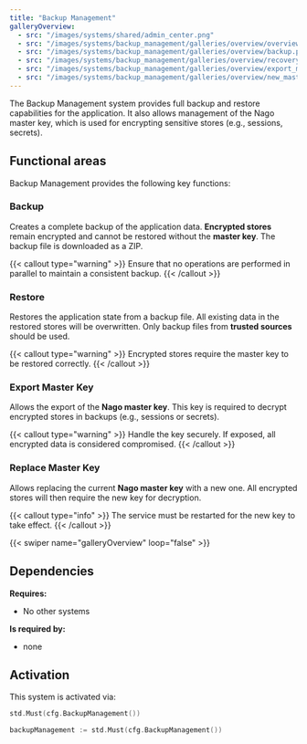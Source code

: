```yaml
---
title: "Backup Management"
galleryOverview:
  - src: "/images/systems/shared/admin_center.png"
  - src: "/images/systems/backup_management/galleries/overview/overview.png"
  - src: "/images/systems/backup_management/galleries/overview/backup.png"
  - src: "/images/systems/backup_management/galleries/overview/recovery.png"
  - src: "/images/systems/backup_management/galleries/overview/export_master_key.png"
  - src: "/images/systems/backup_management/galleries/overview/new_master_key.png"
---
```


The Backup Management system provides full backup and restore capabilities for the application. It also allows management of the Nago master key, which is used for encrypting sensitive stores (e.g., sessions, secrets).

## Functional areas
Backup Management provides the following key functions:

### Backup
Creates a complete backup of the application data. **Encrypted stores** remain encrypted and cannot be restored without the **master key**. The backup file is downloaded as a ZIP.

{{< callout type="warning" >}}
Ensure that no operations are performed in parallel to maintain a consistent backup.
{{< /callout >}}

### Restore
Restores the application state from a backup file. All existing data in the restored stores will be overwritten. Only backup files from **trusted sources** should be used.

{{< callout type="warning" >}}
Encrypted stores require the master key to be restored correctly.
{{< /callout >}}

### Export Master Key
Allows the export of the **Nago master key**. This key is required to decrypt encrypted stores in backups (e.g., sessions or secrets).

{{< callout type="warning" >}}
Handle the key securely. If exposed, all encrypted data is considered compromised.
{{< /callout >}}

### Replace Master Key
Allows replacing the current **Nago master key** with a new one. All encrypted stores will then require the new key for decryption.

{{< callout type="info" >}}
The service must be restarted for the new key to take effect.
{{< /callout >}}

{{< swiper name="galleryOverview" loop="false" >}}

## Dependencies
**Requires:**
- No other systems

**Is required by:**
- none

## Activation
This system is activated via:
```go
std.Must(cfg.BackupManagement())
```

```go
backupManagement := std.Must(cfg.BackupManagement())
```